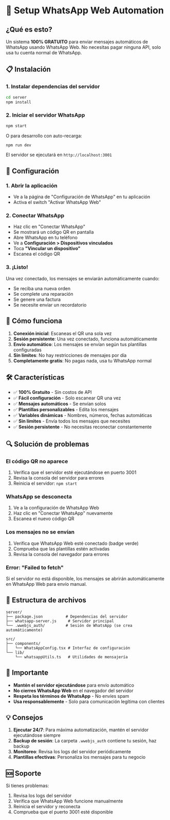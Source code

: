 # 🚀 Setup WhatsApp Web Automation

## ¿Qué es esto?

Un sistema **100% GRATUITO** para enviar mensajes automáticos de WhatsApp usando WhatsApp Web. No necesitas pagar ninguna API, solo usa tu cuenta normal de WhatsApp.

## 📋 Instalación

### 1. Instalar dependencias del servidor

```bash
cd server
npm install
```

### 2. Iniciar el servidor WhatsApp

```bash
npm start
```

O para desarrollo con auto-recarga:
```bash
npm run dev
```

El servidor se ejecutará en `http://localhost:3001`

## 🔧 Configuración

### 1. Abrir la aplicación
- Ve a la página de "Configuración de WhatsApp" en tu aplicación
- Activa el switch "Activar WhatsApp Web"

### 2. Conectar WhatsApp
- Haz clic en "Conectar WhatsApp"
- Se mostrará un código QR en pantalla
- Abre WhatsApp en tu teléfono
- Ve a **Configuración > Dispositivos vinculados**
- Toca **"Vincular un dispositivo"**
- Escanea el código QR

### 3. ¡Listo!
Una vez conectado, los mensajes se enviarán automáticamente cuando:
- Se reciba una nueva orden
- Se complete una reparación
- Se genere una factura
- Se necesite enviar un recordatorio

## 📱 Cómo funciona

1. **Conexión inicial**: Escaneas el QR una sola vez
2. **Sesión persistente**: Una vez conectado, funciona automáticamente
3. **Envío automático**: Los mensajes se envían según tus plantillas configuradas
4. **Sin límites**: No hay restricciones de mensajes por día
5. **Completamente gratis**: No pagas nada, usa tu WhatsApp normal

## 🛠️ Características

- ✅ **100% Gratuito** - Sin costos de API
- ✅ **Fácil configuración** - Solo escanear QR una vez
- ✅ **Mensajes automáticos** - Se envían solos
- ✅ **Plantillas personalizables** - Edita los mensajes
- ✅ **Variables dinámicas** - Nombres, números, fechas automáticas
- ✅ **Sin límites** - Envía todos los mensajes que necesites
- ✅ **Sesión persistente** - No necesitas reconectar constantemente

## 🔍 Solución de problemas

### El código QR no aparece
1. Verifica que el servidor esté ejecutándose en puerto 3001
2. Revisa la consola del servidor para errores
3. Reinicia el servidor: `npm start`

### WhatsApp se desconecta
1. Ve a la configuración de WhatsApp Web
2. Haz clic en "Conectar WhatsApp" nuevamente
3. Escanea el nuevo código QR

### Los mensajes no se envían
1. Verifica que WhatsApp Web esté conectado (badge verde)
2. Comprueba que las plantillas estén activadas
3. Revisa la consola del navegador para errores

### Error: "Failed to fetch"
Si el servidor no está disponible, los mensajes se abrirán automáticamente en WhatsApp Web para envío manual.

## 📂 Estructura de archivos

```
server/
├── package.json          # Dependencias del servidor
├── whatsapp-server.js     # Servidor principal
└── .wwebjs_auth/         # Sesión de WhatsApp (se crea automáticamente)

src/
├── components/
│   └── WhatsAppConfig.tsx # Interfaz de configuración
└── lib/
    └── whatsappUtils.ts   # Utilidades de mensajería
```

## 🚨 Importante

- **Mantén el servidor ejecutándose** para envío automático
- **No cierres WhatsApp Web** en el navegador del servidor
- **Respeta los términos de WhatsApp** - No envíes spam
- **Usa responsablemente** - Solo para comunicación legítima con clientes

## 💡 Consejos

1. **Ejecutar 24/7**: Para máxima automatización, mantén el servidor ejecutándose siempre
2. **Backup de sesión**: La carpeta `.wwebjs_auth` contiene tu sesión, haz backup
3. **Monitoreo**: Revisa los logs del servidor periódicamente
4. **Plantillas efectivas**: Personaliza los mensajes para tu negocio

## 🆘 Soporte

Si tienes problemas:
1. Revisa los logs del servidor
2. Verifica que WhatsApp Web funcione manualmente
3. Reinicia el servidor y reconecta
4. Comprueba que el puerto 3001 esté disponible
